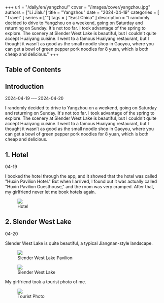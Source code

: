 +++
url = "/daily/en/yangzhou/"
cover = "/images/cover/yangzhou.jpg"
authors = ["Li Jialu"]
title = "Yangzhou"
date = "2024-04-19"
categories = [
    "Travel"
]
series = [""]
tags = [
    "East China"
]
description = "I randomly decided to drive to Yangzhou on a weekend, going on Saturday and returning on Sunday. It's not too far. I took advantage of the spring to explore. The scenery at Slender West Lake is beautiful, but I couldn't quite accept Huaiyang cuisine. I went to a famous Huaiyang restaurant, but I thought it wasn’t as good as the small noodle shop in Gaoyou, where you can get a bowl of green pepper pork noodles for 8 yuan, which is both cheap and delicious."
+++
<!DOCTYPE html>
<html lang="en">
<head>
    <meta charset="UTF-8">
    <meta name="viewport" content="width=device-width, initial-scale=1.0">
    <link rel="stylesheet" href="/assets/css/styles.css">
    <script src="/assets/js/toc.js"></script>    
</head>
<body>
    <article>
        <nav>
            <h2>Table of Contents</h2>
            <ul id="toc">
                <!-- Table of contents will be dynamically generated here -->
            </ul>
        </nav>
        <section>
            <h2>Introduction</h2>
            <p>2024-04-19 --- 2024-04-20</p>
            <p>         I randomly decided to drive to Yangzhou on a weekend, going on Saturday and returning on Sunday. It's not too far. I took advantage of the spring to explore. The scenery at Slender West Lake is beautiful, but I couldn't quite accept Huaiyang cuisine. I went to a famous Huaiyang restaurant, but I thought it wasn’t as good as the small noodle shop in Gaoyou, where you can get a bowl of green pepper pork noodles for 8 yuan, which is both cheap and delicious.</p>
        </section>
        <section>
            <h2>1. Hotel</h2>
            <p>04-19 <i class="fas fa-sun"></i></p>
            <p>         I booked the hotel through the app, and it showed that the hotel was called "Huxin Pavilion Hotel." But when I arrived, I found out it was actually called "Huxin Pavilion Guesthouse," and the room was very cramped. After that, my girlfriend never let me book hotels again.</p>
            <div class="container">
                <div class="image">
                    <figure>
                        <a data-fancybox="gallery" href="https://cdn.heirenlop.com/daily-record/yangzhou1.jpg">
    <img src="https://cdn.heirenlop.com/daily-record/yangzhou1.jpg" loading="lazy">
</a>
                        <figcaption>Hotel</figcaption>
                    </figure>
                </div>
            </div>
        </section>
        <section>
            <h2>2. Slender West Lake</h2>
            <p>04-20 <i class="fas fa-cloud"></i></p>
            <p>         Slender West Lake is quite beautiful, a typical Jiangnan-style landscape.</p>
            <div class="container">
                <div class="image">
                    <figure>
                        <a data-fancybox="gallery" href="https://cdn.heirenlop.com/daily-record/yangzhou2.jpg">
    <img src="https://cdn.heirenlop.com/daily-record/yangzhou2.jpg" loading="lazy">
</a>
                        <figcaption>Slender West Lake Pavilion</figcaption>
                    </figure>
                </div>
            </div>
            <div class="container">
                <div class="image">
                    <figure>
                        <a data-fancybox="gallery" href="https://cdn.heirenlop.com/daily-record/yangzhou3.jpg">
    <img src="https://cdn.heirenlop.com/daily-record/yangzhou3.jpg" loading="lazy">
</a>
                        <figcaption>Slender West Lake</figcaption>
                    </figure>
                </div>
            </div>
            <p>         My girlfriend took a tourist photo of me.</p>
            <div class="container">
                <div class="image">
                    <figure>
                        <a data-fancybox="gallery" href="https://cdn.heirenlop.com/daily-record/yangzhou4.jpg">
    <img src="https://cdn.heirenlop.com/daily-record/yangzhou4.jpg" loading="lazy">
</a>
                        <figcaption>Tourist Photo</figcaption>
                    </figure>
                </div>
            </div>
        </section>
    </article>
</body>
</html>
